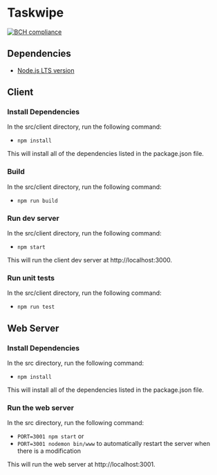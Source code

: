# Taskwipe 
[![BCH compliance](https://bettercodehub.com/edge/badge/merekorlowski/taskwipe?branch=dev)](https://bettercodehub.com/)

## Dependencies
* [Node.js LTS version](https://nodejs.org/en/)

## Client
### Install Dependencies
In the src/client directory, run the following command: 
* `npm install`

This will install all of the dependencies listed in the package.json file.

### Build
In the src/client directory, run the following command:
* `npm run build`

### Run dev server
In the src/client directory, run the following command:
* `npm start`  

This will run the client dev server at http://localhost:3000.  

### Run unit tests
In the src/client directory, run the following command:
* `npm run test`  

## Web Server
### Install Dependencies
In the src directory, run the following command: 
* `npm install`

This will install all of the dependencies listed in the package.json file.

### Run the web server
In the src directory, run the following command:
* `PORT=3001 npm start`  or
* `PORT=3001 nodemon bin/www` to automatically restart the server when there is a modification

This will run the web server at http://localhost:3001.
